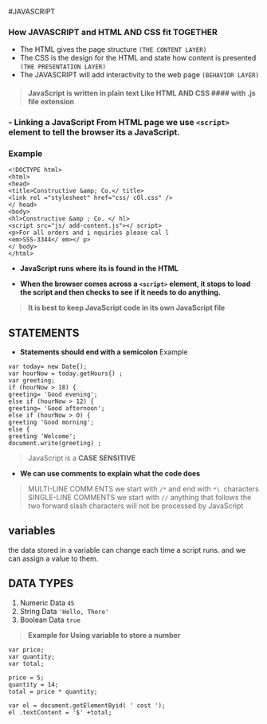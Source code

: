 #JAVASCRIPT
### How JAVASCRIPT and HTML AND CSS fit TOGETHER
* The HTML gives the page structure  `(THE CONTENT LAYER)`
* The CSS is the design for the HTML and state how content is presented `(THE PRESENTATION LAYER)`
* The JAVASCRIPT will add interactivity to the web page `(BEHAVIOR LAYER)`

> #### JavaScript is written in plain text Like HTML AND CSS #### with **.js** file extension

### - **Linking a JavaScript From HTML page we use `<script>` element** to tell the browser its a JavaScript.

### Example 
```
<!DOCTYPE html>
<html>
<head>
<title>Constructive &amp; Co.</ title>
<link rel ="stylesheet" href="css/ cOl.css" />
</ head>
<body>
<hl>Constructive &amp ; Co. </ hl>
<script src="js/ add-content.js"></ script>
<p>For all orders and i nquiries please cal l
<em>SSS-3344</ em></ p>
</ body>
</html>
```
* **JavaScript runs where its is found in the HTML**

* **When the browser comes across a `<script>` element, it stops to load the script and then checks to see if it needs to do anything.**

>  **It is best to keep JavaScript code in its own JavaScript
file**

## STATEMENTS 

* **Statements should end with a semicolon**
Example
```
var today= new Date{);
var hourNow = today.getHours{) ;
var greeting;
if (hourNow > 18) {
greeting= 'Good evening';
else if (hourNow > 12) {
greeting= 'Good afternoon';
else if (hourNow > O) {
greeting 'Good morning';
else {
greeting 'Welcome';
document.write(greeting) ; 
```

> JavaScript is a **CASE SENSITIVE** 

* **We can use comments  to explain what the code does**
> MULTI-LINE COMM ENTS we start with `/*` and end with `*\ `characters
> SINGLE-LINE COMMENTS we start with `//` anything that follows the two forward slash characters will not
be processed by JavaScript

## variables
the data stored in a variable can change each time a script runs. and we can assign a value to them.

## DATA TYPES 
1. Numeric Data `45`
2. String Data `'Hello, There'`
3. Boolean Data `true`

> **Example for Using variable to store a number**

```
var price;
var quantity;
var total;

price = 5;
quantity = 14;
total = price * quantity;

var el = document.getElementByid( ' cost ');
el .textContent = '$' +total; 









